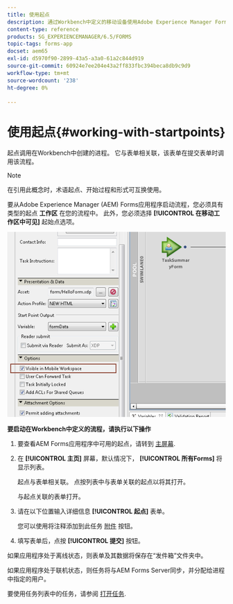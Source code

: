 ```yaml
---
title: 使用起点
description: 通过Workbench中定义的移动设备使用Adobe Experience Manager Forms进程的步骤。
content-type: reference
products: SG_EXPERIENCEMANAGER/6.5/FORMS
topic-tags: forms-app
docset: aem65
exl-id: d5970f90-2899-43a5-a3a0-61a2c844d919
source-git-commit: 60924e7ee204e43a2ff833fbc394beca8db9c9d9
workflow-type: tm+mt
source-wordcount: '238'
ht-degree: 0%

---
```


# 使用起点{#working-with-startpoints}

起点调用在Workbench中创建的进程。 它与表单相关联，该表单在提交表单时调用该流程。

>[!NOTE]
>
>在引用此概念时，术语起点、开始过程和形式可互换使用。

要从Adobe Experience Manager (AEM) Forms应用程序启动流程，您必须具有类型的起点 **工作区** 在您的流程中。 此外，您必须选择 **[!UICONTROL 在移动工作区中可见]** 起始点选项。

![mws_startpoint_select_option](assets/mws_startpoint_select_option.png)

**要启动在Workbench中定义的流程，请执行以下操作**

1. 要查看AEM Forms应用程序中可用的起点，请转到 [主屏幕](../../forms/using/home-screen.md).
1. 在 **[!UICONTROL 主页]** 屏幕，默认情况下， **[!UICONTROL 所有Forms]** 将显示列表。

   起点与表单相关联。 点按列表中与表单关联的起点以将其打开。

   与起点关联的表单打开。

1. 请在以下位置输入详细信息 **[!UICONTROL 起点]** 表单。

   您可以使用将注释添加到此任务 [附件](../../forms/using/add-attachments.md) 按钮。

1. 填写表单后，点按 **[!UICONTROL 提交]** 按钮。

如果应用程序处于离线状态，则表单及其数据将保存在“发件箱”文件夹中。

如果应用程序处于联机状态，则任务将与AEM Forms Server同步，并分配给进程中指定的用户。

要使用任务列表中的任务，请参阅 [打开任务](/help/forms/using/open-task.md).
